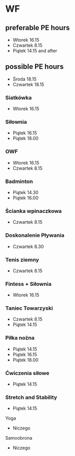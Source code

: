 # WF

## preferable PE hours
* Wtorek      16.15
* Czwartek    8.15
* Piątek      14.15 and after

## possible PE hours
* Środa       18.15
* Czwartek    18.15

### Siatkówka
* Wtorek      16.15

### Siłownia
* Piątek      16.15
* Piątek      18.00

### OWF
* Wtorek      16.15
* Czwartek    8.15

### Badminton
* Piątek      14.30
* Piątek      16.00

### Ścianka wpinaczkowa
* Czwartek    8.15

### Doskonalenie Pływania
* Czwartek    8.30

### Tenis ziemny
* Czwartek    8.15

### Fintess + Siłownia
* Wtorek      16.15

### Taniec Towarzyski
* Czwartek    8.15
* Piątek      14.15

### Piłka nożna
* Piątek      14.15
* Piątek      16.15
* Piątek      18.00

### Ćwiczenia siłowe
* Piątek      14.15

### Stretch and Stability
* Piątek      14.15

Yoga
* Niczego

Samoobrona
* Niczego
